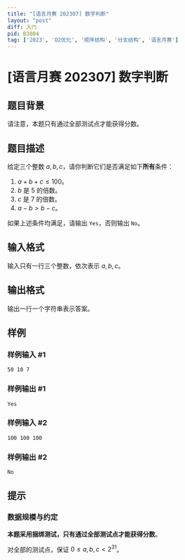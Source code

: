 ```yaml
---
title: "[语言月赛 202307] 数字判断"
layout: "post"
diff: 入门
pid: B3804
tag: ['2023', 'O2优化', '顺序结构', '分支结构', '语言月赛']
---
```

# [语言月赛 202307] 数字判断
## 题目背景

请注意，本题只有通过全部测试点才能获得分数。
## 题目描述

给定三个整数 $a, b, c$，请你判断它们是否满足如下**所有**条件：

1. $a + b + c \leq 100$。
2. $b$ 是 $5$ 的倍数。
3. $c$ 是 $7$ 的倍数。
3. $a - b > b - c$。

如果上述条件均满足，请输出 $\texttt{Yes}$，否则输出 $\texttt{No}$。
## 输入格式

输入只有一行三个整数，依次表示 $a,b,c$。
## 输出格式

输出一行一个字符串表示答案。
## 样例

### 样例输入 #1
```
50 10 7
```
### 样例输出 #1
```
Yes
```
### 样例输入 #2
```
100 100 100
```
### 样例输出 #2
```
No
```
## 提示

### 数据规模与约定

**本题采用捆绑测试，只有通过全部测试点才能获得分数**。

对全部的测试点，保证 $0 \leq a, b, c < 2^{31}$。
